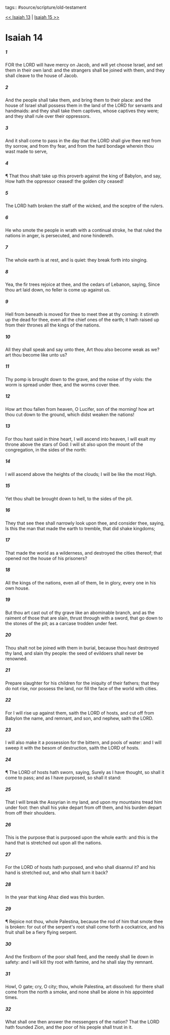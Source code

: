 tags:: #source/scripture/old-testament

[<< Isaiah 13](/Old_Testament/23_Isaiah/Isaiah_13.md) | [Isaiah 15 >>](/Old_Testament/23_Isaiah/Isaiah_15.md)

# Isaiah 14

##### 1

FOR the LORD will have mercy on Jacob, and will yet choose Israel, and set them in their own land: and the strangers shall be joined with them, and they shall cleave to the house of Jacob.

##### 2

And the people shall take them, and bring them to their place: and the house of Israel shall possess them in the land of the LORD for servants and handmaids: and they shall take them captives, whose captives they were; and they shall rule over their oppressors.

##### 3

And it shall come to pass in the day that the LORD shall give thee rest from thy sorrow, and from thy fear, and from the hard bondage wherein thou wast made to serve,

##### 4

¶ That thou shalt take up this proverb against the king of Babylon, and say, How hath the oppressor ceased! the golden city ceased!

##### 5

The LORD hath broken the staff of the wicked, and the sceptre of the rulers.

##### 6

He who smote the people in wrath with a continual stroke, he that ruled the nations in anger, is persecuted, and none hindereth.

##### 7

The whole earth is at rest, and is quiet: they break forth into singing.

##### 8

Yea, the fir trees rejoice at thee, and the cedars of Lebanon, saying, Since thou art laid down, no feller is come up against us.

##### 9

Hell from beneath is moved for thee to meet thee at thy coming: it stirreth up the dead for thee, even all the chief ones of the earth; it hath raised up from their thrones all the kings of the nations.

##### 10

All they shall speak and say unto thee, Art thou also become weak as we? art thou become like unto us?

##### 11

Thy pomp is brought down to the grave, and the noise of thy viols: the worm is spread under thee, and the worms cover thee.

##### 12

How art thou fallen from heaven, O Lucifer, son of the morning! how art thou cut down to the ground, which didst weaken the nations!

##### 13

For thou hast said in thine heart, I will ascend into heaven, I will exalt my throne above the stars of God: I will sit also upon the mount of the congregation, in the sides of the north:

##### 14

I will ascend above the heights of the clouds; I will be like the most High.

##### 15

Yet thou shalt be brought down to hell, to the sides of the pit.

##### 16

They that see thee shall narrowly look upon thee, and consider thee, saying, Is this the man that made the earth to tremble, that did shake kingdoms;

##### 17

That made the world as a wilderness, and destroyed the cities thereof; that opened not the house of his prisoners?

##### 18

All the kings of the nations, even all of them, lie in glory, every one in his own house.

##### 19

But thou art cast out of thy grave like an abominable branch, and as the raiment of those that are slain, thrust through with a sword, that go down to the stones of the pit; as a carcase trodden under feet.

##### 20

Thou shalt not be joined with them in burial, because thou hast destroyed thy land, and slain thy people: the seed of evildoers shall never be renowned.

##### 21

Prepare slaughter for his children for the iniquity of their fathers; that they do not rise, nor possess the land, nor fill the face of the world with cities.

##### 22

For I will rise up against them, saith the LORD of hosts, and cut off from Babylon the name, and remnant, and son, and nephew, saith the LORD.

##### 23

I will also make it a possession for the bittern, and pools of water: and I will sweep it with the besom of destruction, saith the LORD of hosts.

##### 24

¶ The LORD of hosts hath sworn, saying, Surely as I have thought, so shall it come to pass; and as I have purposed, so shall it stand:

##### 25

That I will break the Assyrian in my land, and upon my mountains tread him under foot: then shall his yoke depart from off them, and his burden depart from off their shoulders.

##### 26

This is the purpose that is purposed upon the whole earth: and this is the hand that is stretched out upon all the nations.

##### 27

For the LORD of hosts hath purposed, and who shall disannul it? and his hand is stretched out, and who shall turn it back?

##### 28

In the year that king Ahaz died was this burden.

##### 29

¶ Rejoice not thou, whole Palestina, because the rod of him that smote thee is broken: for out of the serpent's root shall come forth a cockatrice, and his fruit shall be a fiery flying serpent.

##### 30

And the firstborn of the poor shall feed, and the needy shall lie down in safety: and I will kill thy root with famine, and he shall slay thy remnant.

##### 31

Howl, O gate; cry, O city; thou, whole Palestina, art dissolved: for there shall come from the north a smoke, and none shall be alone in his appointed times.

##### 32

What shall one then answer the messengers of the nation? That the LORD hath founded Zion, and the poor of his people shall trust in it.
